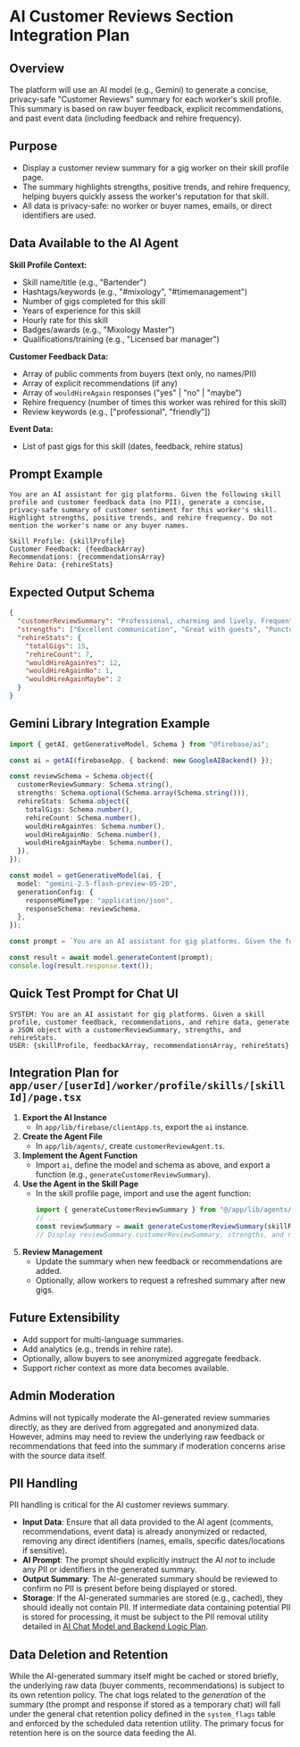 # AI Customer Reviews Section Integration Plan

## Overview
The platform will use an AI model (e.g., Gemini) to generate a concise, privacy-safe "Customer Reviews" summary for each worker's skill profile. This summary is based on raw buyer feedback, explicit recommendations, and past event data (including feedback and rehire frequency).

## Purpose
- Display a customer review summary for a gig worker on their skill profile page.
- The summary highlights strengths, positive trends, and rehire frequency, helping buyers quickly assess the worker's reputation for that skill.
- All data is privacy-safe: no worker or buyer names, emails, or direct identifiers are used.

## Data Available to the AI Agent

**Skill Profile Context:**
- Skill name/title (e.g., "Bartender")
- Hashtags/keywords (e.g., "#mixology", "#timemanagement")
- Number of gigs completed for this skill
- Years of experience for this skill
- Hourly rate for this skill
- Badges/awards (e.g., "Mixology Master")
- Qualifications/training (e.g., "Licensed bar manager")

**Customer Feedback Data:**
- Array of public comments from buyers (text only, no names/PII)
- Array of explicit recommendations (if any)
- Array of `wouldHireAgain` responses ("yes" | "no" | "maybe")
- Rehire frequency (number of times this worker was rehired for this skill)
- Review keywords (e.g., ["professional", "friendly"])

**Event Data:**
- List of past gigs for this skill (dates, feedback, rehire status)

## Prompt Example
```
You are an AI assistant for gig platforms. Given the following skill profile and customer feedback data (no PII), generate a concise, privacy-safe summary of customer sentiment for this worker's skill. Highlight strengths, positive trends, and rehire frequency. Do not mention the worker's name or any buyer names.

Skill Profile: {skillProfile}
Customer Feedback: {feedbackArray}
Recommendations: {recommendationsArray}
Rehire Data: {rehireStats}
```

## Expected Output Schema
```json
{
  "customerReviewSummary": "Professional, charming and lively. Frequently rehired for events. Highly recommended by buyers.",
  "strengths": ["Excellent communication", "Great with guests", "Punctual"],
  "rehireStats": {
    "totalGigs": 15,
    "rehireCount": 7,
    "wouldHireAgainYes": 12,
    "wouldHireAgainNo": 1,
    "wouldHireAgainMaybe": 2
  }
}
```

## Gemini Library Integration Example
```ts
import { getAI, getGenerativeModel, Schema } from "@firebase/ai";

const ai = getAI(firebaseApp, { backend: new GoogleAIBackend() });

const reviewSchema = Schema.object({
  customerReviewSummary: Schema.string(),
  strengths: Schema.optional(Schema.array(Schema.string())),
  rehireStats: Schema.object({
    totalGigs: Schema.number(),
    rehireCount: Schema.number(),
    wouldHireAgainYes: Schema.number(),
    wouldHireAgainNo: Schema.number(),
    wouldHireAgainMaybe: Schema.number(),
  }),
});

const model = getGenerativeModel(ai, {
  model: "gemini-2.5-flash-preview-05-20",
  generationConfig: {
    responseMimeType: "application/json",
    responseSchema: reviewSchema,
  },
});

const prompt = `You are an AI assistant for gig platforms. Given the following skill profile and customer feedback data (no PII), generate a concise, privacy-safe summary of customer sentiment for this worker's skill. Highlight strengths, positive trends, and rehire frequency. Do not mention the worker's name or any buyer names.\n\nSkill Profile: ${JSON.stringify(skillProfile)}\nCustomer Feedback: ${JSON.stringify(feedbackArray)}\nRecommendations: ${JSON.stringify(recommendationsArray)}\nRehire Data: ${JSON.stringify(rehireStats)}`;

const result = await model.generateContent(prompt);
console.log(result.response.text());
```

## Quick Test Prompt for Chat UI
```
SYSTEM: You are an AI assistant for gig platforms. Given a skill profile, customer feedback, recommendations, and rehire data, generate a JSON object with a customerReviewSummary, strengths, and rehireStats.
USER: {skillProfile, feedbackArray, recommendationsArray, rehireStats}
```

## Integration Plan for `app/user/[userId]/worker/profile/skills/[skillId]/page.tsx`
1. **Export the AI Instance**
   - In `app/lib/firebase/clientApp.ts`, export the `ai` instance.
2. **Create the Agent File**
   - In `app/lib/agents/`, create `customerReviewAgent.ts`.
3. **Implement the Agent Function**
   - Import `ai`, define the model and schema as above, and export a function (e.g., `generateCustomerReviewSummary`).
4. **Use the Agent in the Skill Page**
   - In the skill profile page, import and use the agent function:
     ```ts
     import { generateCustomerReviewSummary } from "@/app/lib/agents/customerReviewAgent";
     // ...
     const reviewSummary = await generateCustomerReviewSummary(skillProfile, feedbackArray, recommendationsArray, rehireStats);
     // Display reviewSummary.customerReviewSummary, strengths, and rehireStats in the UI
     ```
5. **Review Management**
   - Update the summary when new feedback or recommendations are added.
   - Optionally, allow workers to request a refreshed summary after new gigs.

## Future Extensibility
- Add support for multi-language summaries.
- Add analytics (e.g., trends in rehire rate).
- Optionally, allow buyers to see anonymized aggregate feedback.
- Support richer context as more data becomes available.

## Admin Moderation

Admins will not typically moderate the AI-generated review summaries directly, as they are derived from aggregated and anonymized data. However, admins may need to review the underlying raw feedback or recommendations that feed into the summary if moderation concerns arise with the source data itself.

## PII Handling

PII handling is critical for the AI customer reviews summary.

- **Input Data**: Ensure that all data provided to the AI agent (comments, recommendations, event data) is already anonymized or redacted, removing any direct identifiers (names, emails, specific dates/locations if sensitive).
- **AI Prompt**: The prompt should explicitly instruct the AI *not* to include any PII or identifiers in the generated summary.
- **Output Summary**: The AI-generated summary should be reviewed to confirm no PII is present before being displayed or stored.
- **Storage**: If the AI-generated summaries are stored (e.g., cached), they should ideally not contain PII. If intermediate data containing potential PII is stored for processing, it must be subject to the PII removal utility detailed in [AI Chat Model and Backend Logic Plan](ai-models-plan.md).

## Data Deletion and Retention

While the AI-generated summary itself might be cached or stored briefly, the underlying raw data (buyer comments, recommendations) is subject to its own retention policy. The chat logs related to the *generation* of the summary (the prompt and response if stored as a temporary chat) will fall under the general chat retention policy defined in the `system_flags` table and enforced by the scheduled data retention utility. The primary focus for retention here is on the source data feeding the AI. 